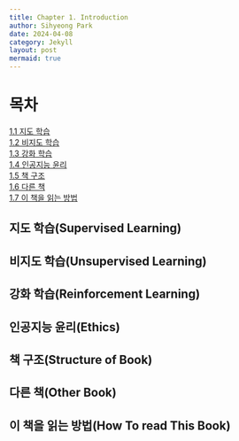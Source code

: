 ```yaml
---
title: Chapter 1. Introduction
author: Sihyeong Park
date: 2024-04-08
category: Jekyll
layout: post
mermaid: true
---
```


# 목차
[1.1 지도 학습](#지도-학습supervised-learning)<br>
[1.2 비지도 학습](#비지도-학습unsupervised-learning)<br>
[1.3 강화 학습](#강화-학습reinforcement-learning)<br>
[1.4 인공지능 윤리](#인공지능-윤리ethics)<br>
[1.5 책 구조](#책-구조structure-of-book)<br>
[1.6 다른 책](#다른-책other-book)<br>
[1.7 이 책을 읽는 방법](#이-책을-읽는-방법how-to-read-this-book)<br>


## 지도 학습(Supervised Learning)

## 비지도 학습(Unsupervised Learning)

## 강화 학습(Reinforcement Learning)

## 인공지능 윤리(Ethics)

## 책 구조(Structure of Book)

## 다른 책(Other Book)

## 이 책을 읽는 방법(How To read This Book)